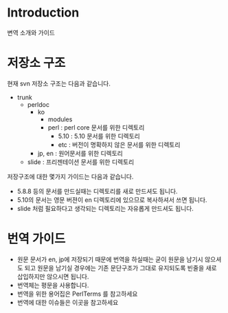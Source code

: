 # Introduction #
변역 소개와 가이드


# 저장소 구조 #

현재 svn 저장소 구조는 다음과 같습니다.
  * trunk
    * perldoc
      * ko
        * modules
        * perl : perl core 문서를 위한 디렉토리
          * 5.10 : 5.10 문서를 위한 디렉토리
          * etc : 버전이 명확하지 않은 문서를 위한 디렉토리
      * jp, en :  원어문서를 위한 디렉토리
    * slide : 프리젠테이션 문서를 위한 디렉토리

저장구조에 대한 몇가지 가이드는 다음과 같습니다.
  * 5.8.8 등의 문서를 만드실때는 디렉토리를 새로 만드셔도 됩니다.
  * 5.10의 문서는 영문 버젼이 en 디렉토리에 있으므로 복사하셔서 쓰면 됩니다.
  * slide 처럼 필요하다고 생각되는 디렉토리는 자유롭게 만드셔도 됩니다.

# 번역 가이드 #
  * 원문 문서가 en, jp에 저장되기 때문에 번역을 하실때는 굳이 원문을 남기시 않으셔도 되고 원문을 남기실 경우에는 기존 문단구조가 그대로 유지되도록 빈줄을 새로 삽입하지만 않으시면 됩니다.
  * 번역체는 평문을 사용합니다.
  * 번역을 위한 용어집은 PerlTerms 를 참고하세요
  * 번역에 대한 이슈들은 이곳을 참고하세요